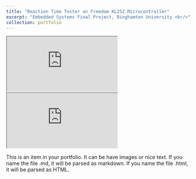 ```yaml
---
title: "Reaction Time Tester on Freedom KL25Z Microcontroller"
excerpt: "Embedded Systems Final Project, Binghamton University <br/>"
collection: portfolio
---
```


<html>
<body>
  
<iframe src="https://drive.google.com/file/d/1DCtTvDm0yBqB86NzjvVmJpOrbF0wReek/preview" ></iframe>
  
<!--aloow full screen add tag -->
  
<iframe allowfullscreen="allowfullscreen" src="https://drive.google.com/file/d/1DCtTvDm0yBqB86NzjvVmJpOrbF0wReek/preview" ></iframe>

</body>
</html>

This is an item in your portfolio. It can be have images or nice text. If you name the file .md, it will be parsed as markdown. If you name the file .html, it will be parsed as HTML. 
